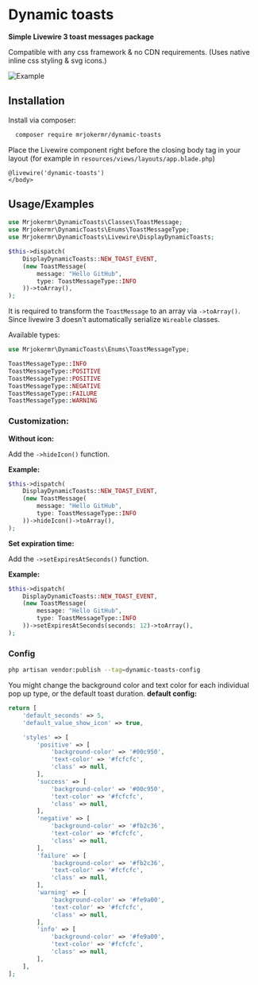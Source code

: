 
# Dynamic toasts

**Simple Livewire 3 toast messages package**

Compatible with any css framework & no CDN requirements. (Uses native inline css styling & svg icons.)

![Example](https://imgur.com/3Qv0Grn.png)
## Installation

Install via composer:

```bash
  composer require mrjokermr/dynamic-toasts
```

Place the Livewire component right before the closing body tag in your layout (for example in ```resources/views/layouts/app.blade.php```)
```
@livewire('dynamic-toasts')
</body>
```



## Usage/Examples


```php
use Mrjokermr\DynamicToasts\Classes\ToastMessage;
use Mrjokermr\DynamicToasts\Enums\ToastMessageType;
use Mrjokermr\DynamicToasts\Livewire\DisplayDynamicToasts;

$this->dispatch(
    DisplayDynamicToasts::NEW_TOAST_EVENT,
    (new ToastMessage(
        message: "Hello GitHub",
        type: ToastMessageType::INFO
    ))->toArray(),
);
```
It is required to transform the ```ToastMessage``` to an array via ```->toArray()```.
Since livewire 3 doesn't automatically serialize ```Wireable``` classes.

Available types:
```php
use Mrjokermr\DynamicToasts\Enums\ToastMessageType;

ToastMessageType::INFO
ToastMessageType::POSITIVE
ToastMessageType::POSITIVE
ToastMessageType::NEGATIVE
ToastMessageType::FAILURE
ToastMessageType::WARNING
```

### Customization:

**Without icon:**

Add the ```->hideIcon()``` function.

**Example:**
```php
$this->dispatch(
    DisplayDynamicToasts::NEW_TOAST_EVENT,
    (new ToastMessage(
        message: "Hello GitHub",
        type: ToastMessageType::INFO
    ))->hideIcon()->toArray(),
);
```

**Set expiration time:**

Add the ```->setExpiresAtSeconds()``` function.

**Example:**
```php
$this->dispatch(
    DisplayDynamicToasts::NEW_TOAST_EVENT,
    (new ToastMessage(
        message: "Hello GitHub",
        type: ToastMessageType::INFO
    ))->setExpiresAtSeconds(seconds: 12)->toArray(),
);
```

### Config

```bash
php artisan vendor:publish --tag=dynamic-toasts-config
```
You might change the background color and text color for each individual pop up type, or the default toast duration.
**default config:**
```php
return [
    'default_seconds' => 5,
    'default_value_show_icon' => true,

    'styles' => [
        'positive' => [
            'background-color' => '#00c950',
            'text-color' => '#fcfcfc',
            'class' => null,
        ],
        'success' => [
            'background-color' => '#00c950',
            'text-color' => '#fcfcfc',
            'class' => null,
        ],
        'negative' => [
            'background-color' => '#fb2c36',
            'text-color' => '#fcfcfc',
            'class' => null,
        ],
        'failure' => [
            'background-color' => '#fb2c36',
            'text-color' => '#fcfcfc',
            'class' => null,
        ],
        'warning' => [
            'background-color' => '#fe9a00',
            'text-color' => '#fcfcfc',
            'class' => null,
        ],
        'info' => [
            'background-color' => '#fe9a00',
            'text-color' => '#fcfcfc',
            'class' => null,
        ],
    ],
];
```
